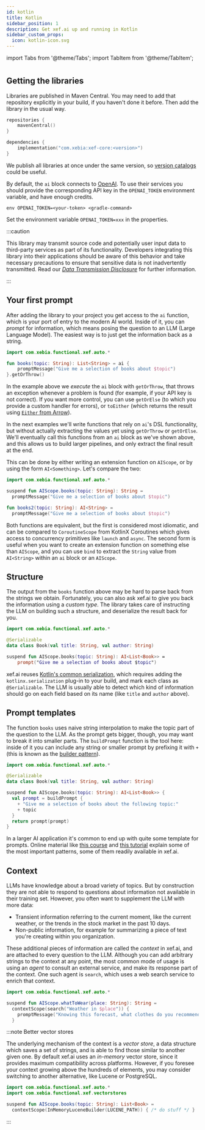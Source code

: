 ```yaml
---
id: kotlin
title: Kotlin
sidebar_position: 1
description: Get xef.ai up and running in Kotlin
sidebar_custom_props:
  icon: kotlin-icon.svg
---
```


import Tabs from '@theme/Tabs';
import TabItem from '@theme/TabItem';

# <decorated-text icon="kotlin-icon.svg" title="Quickstart - Kotlin" />

## Getting the libraries

Libraries are published in Maven Central. You may need to  add that repository explicitly
in your build, if you haven't done it before. Then add the library in the usual way.

```kotlin
repositories {
    mavenCentral()
}

dependencies {
    implementation("com.xebia:xef-core:<version>")
}
```

We publish all libraries at once under the same version, so
[version catalogs](https://docs.gradle.org/current/userguide/platforms.html#sec:sharing-catalogs)
could be useful.

By default, the `ai` block connects to [OpenAI](https://platform.openai.com/).
To use their services you should provide the corresponding API key in the `OPENAI_TOKEN`
environment variable, and have enough credits.

<Tabs>
  <TabItem value="gradle" label="Gradle" default>

```shell
env OPENAI_TOKEN=<your-token> <gradle-command>
```

  </TabItem>
  <TabItem value="intellij" label="IntelliJ">

Set the environment variable `OPENAI_TOKEN=xxx` in the properties.

  </TabItem>
</Tabs>

:::caution

This library may transmit source code and potentially user input data to third-party services as part of its functionality.
Developers integrating this library into their applications should be aware of this behavior and take necessary precautions to ensure that sensitive data is not inadvertently transmitted.
Read our [_Data Transmission Disclosure_](https://github.com/xebia-functional/xef#%EF%B8%8F-data-transmission-disclosure) for further information.

:::

## Your first prompt

After adding the library to your project
you get access to the `ai` function, which is your port of entry to the modern AI world.
Inside of it, you can _prompt_ for information, which means posing the question to an LLM
(Large Language Model). The easiest way is to just get the information back as a string.

```kotlin
import com.xebia.functional.xef.auto.*

fun books(topic: String): List<String> = ai {
    promptMessage("Give me a selection of books about $topic")
}.getOrThrow()
```

In the example above we _execute_ the `ai` block with `getOrThrow`, that throws an exception
whenever a problem is found (for example, if your API key is not correct). If you want more
control, you can use `getOrElse` (to which you provide a custom handler for errors), or
`toEither` (which returns the result using 
[`Either` from Arrow](https://arrow-kt.io/learn/typed-errors/either-and-ior/)).

In the next examples we'll write functions that rely on `ai`'s DSL functionality, 
but without actually extracting the values yet using `getOrThrow` or `getOrElse`.
We'll eventually call this functions from an `ai` block as we've shown above, and
this allows us to build larger pipelines, and only extract the final result at the end.

This can be done by either writing an extension function on `AIScope`,
or by using the form `AI<Something>`. Let's compare the two:

```kotlin
import com.xebia.functional.xef.auto.*

suspend fun AIScope.books(topic: String): String =
  promptMessage("Give me a selection of books about $topic")

fun books2(topic: String): AI<String> =
  promptMessage("Give me a selection of books about $topic")
```

Both functions are equivalent, but the first is considered most idiomatic, and can be compared to
`CoroutineScope` from KotlinX Coroutines which gives access to concurrency primitives like `launch` and `async`.
The second form is useful when you want to create an extension function on something else than `AIScope`,
and you can use `bind` to extract the `String` value from `AI<String>` within an `ai` block or an `AIScope`.

## Structure

The output from the `books` function above may be hard to parse back from the
strings we obtain. Fortunately, you can also ask xef.ai to give you back the information
using a _custom type_. The library takes care of instructing the LLM on building such
a structure, and deserialize the result back for you.

```kotlin
import com.xebia.functional.xef.auto.*

@Serializable
data class Book(val title: String, val author: String)

suspend fun AIScope.books(topic: String): AI<List<Book>> =
    prompt("Give me a selection of books about $topic")
```

xef.ai reuses [Kotlin's common serialization](https://kotlinlang.org/docs/serialization.html),
which requires adding the `kotlinx.serialization` plug-in to your build, and mark each
class as `@Serializable`. The LLM is usually able to detect which kind of information should
go on each field based on its name (like `title` and `author` above).

## Prompt templates

The function `books` uses naive string interpolation to make the topic part of the question
to the LLM. As the prompt gets bigger, though, you may want to break it into smaller parts.
The `buildPrompt` function is the tool here: inside of it you can include any string or
smaller prompt by prefixing it with `+`
(this is known as the [builder pattern](https://kotlinlang.org/docs/type-safe-builders.html)).

```kotlin
import com.xebia.functional.xef.auto.*

@Serializable
data class Book(val title: String, val author: String)

suspend fun AIScope.books(topic: String): AI<List<Book>> {
  val prompt = buildPrompt {
    + "Give me a selection of books about the following topic:"
    + topic
  }
  return prompt(prompt)
}
```

In a larger AI application it's common to end up with quite some template for prompts.
Online material like [this course](https://www.deeplearning.ai/short-courses/chatgpt-prompt-engineering-for-developers/)
and [this tutorial](https://learnprompting.org/docs/intro) explain some of the most important patterns,
some of them readily available in xef.ai.

## Context

LLMs have knowledge about a broad variety of topics. But by construction they are not able
to respond to questions about information not available in their training set. However, you
often want to supplement the LLM with more data:
- Transient information referring to the current moment, like the current weather, or
  the trends in the stock market in the past 10 days.
- Non-public information, for example for summarizing a piece of text you're creating
  within you organization.

These additional pieces of information are called the _context_ in xef.ai, and are attached
to every question to the LLM. Although you can add arbitrary strings to the context at any
point, the most common mode of usage is using an _agent_ to consult an external service,
and make its response part of the context. One such agent is `search`, which uses a web
search service to enrich that context.

```kotlin
import com.xebia.functional.xef.auto.*

suspend fun AIScope.whatToWear(place: String): String =
  contextScope(search("Weather in $place")) {
    promptMessage("Knowing this forecast, what clothes do you recommend I should wear?")
  }
```

:::note Better vector stores

The underlying mechanism of the context is a _vector store_, a data structure which
saves a set of strings, and is able to find those similar to another given one.
By default xef.ai uses an _in-memory_ vector store, since it provides maximum
compatibility across platforms. However, if you foresee your context growing above
the hundreds of elements, you may consider switching to another alternative, like
Lucene or PostgreSQL.

```kotlin
import com.xebia.functional.xef.auto.*
import com.xebia.functional.xef.vectorstores

suspend fun AIScope.books(topic: String): List<Book> =
  contextScope(InMemoryLuceneBuilder(LUCENE_PATH)) { /* do stuff */ }
```

:::
